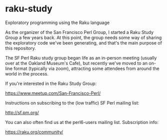 # raku-study
Exploratory programming using the Raku language

As the organizer of the San Francisco Perl Group, I started a Raku
Study Group a few years back.  At this point, the group needs some
way of sharing the exploratory code we've been generating, and
that's the main purpose of this repository.

The SF Perl Raku study group began life as an in-person meeting
(usually over at the Oakland Museum's Cafe), but recently we've
moved to an on-line format (typically via zoom), attracting some 
attendees from around the world in the process.                    

If you're interested in the Raku Study Group:

  https://www.meetup.com/San-Francisco-Perl/

Instructions on subscribing to the (low traffic) SF Perl mailing list:

  http://sf.pm.org/

You can also often find us at the perl6-users mailing list.
Subscription info:

  https://raku.org/community/
